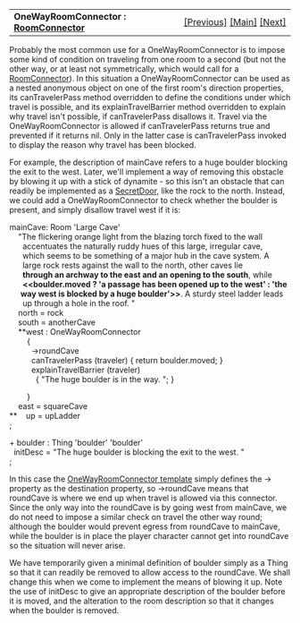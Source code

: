 ---
---
<table width="100%" data-border="0" data-cellspacing="0"
data-cellpadding="3" data-bgcolor="#C0C0C0">
<colgroup>
<col style="width: 50%" />
<col style="width: 50%" />
</colgroup>
<tbody>
<tr>
<td style="text-align: left;"><strong>OneWayRoomConnector : <a
href="roomconnector.html">RoomConnector</a><br />
</strong></td>
<td style="text-align: right;"><a
href="autoclosingdoor.html">[Previous]</a> <a
href="generalintroduction.html">[Main]</a> <a
href="pathpassage.html">[Next]</a></td>
</tr>
</tbody>
</table>

  
Probably the most common use for a OneWayRoomConnector is to impose some
kind of condition on traveling from one room to a second (but not the
other way, or at least not symmetrically, which would call for a
[RoomConnector](roomconnector.html)). In this situation a
OneWayRoomConnector can be used as a nested anonymous object on one of
the first room's direction properties, its canTravelerPass method
overridden to define the conditions under which travel is possible, and
its explainTravelBarrier method overridden to explain why travel isn't
possible, if canTravelerPass disallows it. Travel via the
OneWayRoomConnector is allowed if canTravelerPass returns true and
prevented if it returns nil. Only in the latter case is canTravelerPass
invoked to display the reason why travel has been blocked.  
  
For example, the description of mainCave refers to a huge boulder
blocking the exit to the west. Later, we'll implement a way of removing
this obstacle by blowing it up with a stick of dynamite - so this isn't
an obstacle that can readily be implemented as a
[SecretDoor](secretdoor.html), like the rock to the north. Instead, we
could add a OneWayRoomConnector to check whether the boulder is present,
and simply disallow travel west if it is:  
  
  
mainCave: Room 'Large Cave'  
    "The flickering orange light from the blazing torch fixed to the wall   
      accentuates the naturally ruddy hues of this large, irregular cave,  
      which seems to be something of a major hub in the cave system. A  
      large rock rests against the wall to the north, other caves lie  
      **through an archway to the east and an opening to the south**, while  
      **\<\<boulder.moved ? 'a passage has been opened up to the west' : 'the   
      way west is blocked by a huge boulder'\>\>**. A sturdy steel ladder leads   
      up through a hole in the roof. "  
    north = rock  
    south = anotherCave  
    **west : OneWayRoomConnector  
        {  
          -\>roundCave  
          canTravelerPass (traveler) { return boulder.moved; }  
          explainTravelBarrier (traveler)   
            { "The huge boulder is in the way. "; }  
  
        }      
    east = squareCave  
**    up = upLadder  
;  
  
+ boulder : Thing 'boulder' 'boulder'   
  initDesc = "The huge boulder is blocking the exit to the west. "  
;  
  
In this case the [OneWayRoomConnector
template](onewayroomconnectortemplate.html) simply defines the -\>
property as the destination property, so -\>roundCave means that
roundCave is where we end up when travel is allowed via this connector.
Since the only way into the roundCave is by going west from mainCave, we
do not need to impose a similar check on travel the other way round;
although the boulder would prevent egress from roundCave to mainCave,
while the boulder is in place the player character cannot get into
roundCave so the situation will never arise.  
  
We have temporarily given a minimal definition of boulder simply as a
Thing so that it can readily be removed to allow access to the
roundCave. We shall change this when we come to implement the means of
blowing it up. Note the use of initDesc to give an appropriate
description of the boulder before it is moved, and the alteration to the
room description so that it changes when the boulder is removed.  
  
  
  
  
